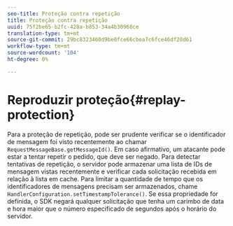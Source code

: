 ```yaml
---
seo-title: Proteção contra repetição
title: Proteção contra repetição
uuid: 75f2be65-b2fc-428a-b853-34a4b30960ce
translation-type: tm+mt
source-git-commit: 29bc8323460d9be0fce66cbea7c6fce46df20d61
workflow-type: tm+mt
source-wordcount: '104'
ht-degree: 0%

---
```



# Reproduzir proteção{#replay-protection}

Para a proteção de repetição, pode ser prudente verificar se o identificador de mensagem foi visto recentemente ao chamar `RequestMessageBase.getMessageId()`. Em caso afirmativo, um atacante pode estar a tentar repetir o pedido, que deve ser negado. Para detectar tentativas de repetição, o servidor pode armazenar uma lista de IDs de mensagem vistas recentemente e verificar cada solicitação recebida em relação à lista em cache. Para limitar a quantidade de tempo que os identificadores de mensagens precisam ser armazenados, chame `HandlerConfiguration.setTimestampTolerance()`. Se essa propriedade for definida, o SDK negará qualquer solicitação que tenha um carimbo de data e hora maior que o número especificado de segundos após o horário do servidor.
